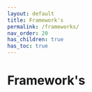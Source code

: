 ```yaml
---
layout: default
title: Framework's
permalink: /frameworks/
nav_order: 20
has_children: true
has_toc: true
---
```


# Framework's

